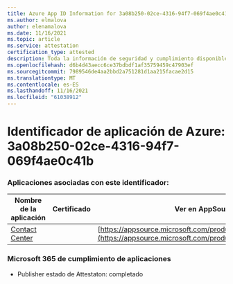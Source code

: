 ```yaml
---
title: Azure App ID Information for 3a08b250-02ce-4316-94f7-069f4ae0c41b
ms.author: elmalova
author: elenamalova
ms.date: 11/16/2021
ms.topic: article
ms.service: attestation
certification_type: attested
description: Toda la información de seguridad y cumplimiento disponible para 3a08b250-02ce-4316-94f7-069f4ae0c41b.
ms.openlocfilehash: d6b4d43aecc6ce37bdbdf1af35759459c47903ef
ms.sourcegitcommit: 7989546de4aa2bbd2a751281d1aa215facae2d15
ms.translationtype: MT
ms.contentlocale: es-ES
ms.lasthandoff: 11/16/2021
ms.locfileid: "61038912"
---
```

# <a name="azure-app-id-3a08b250-02ce-4316-94f7-069f4ae0c41b"></a>Identificador de aplicación de Azure: 3a08b250-02ce-4316-94f7-069f4ae0c41b


### <a name="apps-associated-with-this-id"></a>Aplicaciones asociadas con este identificador:
| **Nombre de la aplicación** | **Certificado** | **Ver en AppSource** |
|--------------|---------------|-----------------------|
| [Contact Center](https://docs.microsoft.com/microsoft-365-app-certification/forward/WA200001428) |  | [https://appsource.microsoft.com/product/office/WA200001428](https://appsource.microsoft.com/product/office/WA200001428) |

### <a name="microsoft-365-app-compliance-status"></a>Microsoft 365 de cumplimiento de aplicaciones
- Publisher estado de Attestaton: completado
